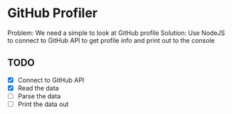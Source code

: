 # GitHub Profiler

Problem: We need a simple to look at GitHub profile
Solution: Use NodeJS to connect to GitHub API to
get profile info and print out to the console

## TODO

* [x] Connect to GitHub API
* [x] Read the data
* [ ] Parse the data
* [ ] Print the data out
